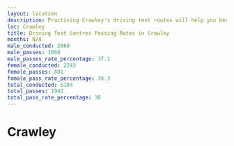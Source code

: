 ```yaml
---
layout: location
description: Practising Crawley's driving test routes will help you become more confident in your gear-changing abilities.
loc: Crawley
title: Driving Test Centres Passing Rates in Crawley
months: N/A
male_conducted: 2860
male_passes: 1060
male_passes_rate_percentage: 37.1
female_conducted: 2243
female_passes: 881
female_pass_rate_percentage: 39.3
total_conducted: 5104
total_passes: 1942
total_pass_rate_percentage: 38
---
```


# Crawley

